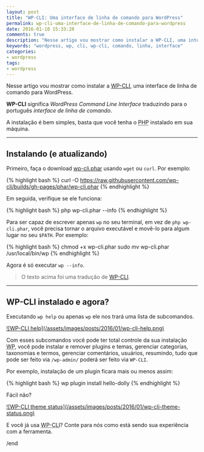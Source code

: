 ```yaml
---
layout: post
title: "WP-CLI: Uma interface de linha de comando para WordPress"
permalink: wp-cli-uma-interface-de-linha-de-comando-para-wordpress
date: 2016-01-10 15:33:20
comments: true
description: "Nesse artigo vou mostrar como instalar a WP-CLI, uma interface de linha de comando para WordPress"
keywords: "wordpress, wp, cli, wp-cli, comando, linha, interface"
categories:
- wordpress
tags:
- wordpress
---
```


Nesse artigo vou mostrar como instalar a [WP-CLI](http://wp-cli.org/), uma interface de linha de comando para WordPress.

**WP-CLI** significa _WordPress Command Line Interface_ traduzindo para o português _interface de linha de comando_.

A instalação é bem simples, basta que você tenha o <abbr title="PHP: Hypertext Preprocessor">PHP</abbr> instalado em sua máquina.

---

## Instalando (e atualizando)

Primeiro, faça o download [wp-cli.phar](https://raw.github.com/wp-cli/builds/gh-pages/phar/wp-cli.phar) usando `wget` ou `curl`. Por exemplo:

{% highlight bash %}
curl -O https://raw.githubusercontent.com/wp-cli/builds/gh-pages/phar/wp-cli.phar
{% endhighlight %}

Em seguida, verifique se ele funciona:

{% highlight bash %}
php wp-cli.phar --info
{% endhighlight %}

Para ser capaz de escrever apenas `wp` no seu terminal, em vez de `php wp-cli.phar`, você precisa tornar o arquivo executável e movê-lo para algum lugar no seu `$PATH`. Por exemplo:

{% highlight bash %}
chmod +x wp-cli.phar
sudo mv wp-cli.phar /usr/local/bin/wp
{% endhighlight %}

Agora é só executar `wp --info`.

> O texto acima foi uma tradução de [WP-CLI](http://wp-cli.org/).

---

## WP-CLI instalado e agora?

Executando `wp help` ou apenas `wp` ele nos trará uma lista de subcomandos.

<a href="/assets/images/posts/2016/01/wp-cli-help.png" class="swipebox" rel="gallery" title="WP-CLI help">
![WP-CLI help](/assets/images/posts/2016/01/wp-cli-help.png)
</a>

Com esses subcomandos você pode ter total controle da sua instalação <abbr title="WordPress">WP</abbr>, você pode instalar e remover plugins e temas, gerenciar categorias, taxonomias e termos, gerenciar comentários, usuários, resumindo, tudo que pode ser feito via `/wp-admin/` poderá ser feito via `WP-CLI`.

Por exemplo, instalação de um plugin ficara mais ou menos assim:

{% highlight bash %}
wp plugin install hello-dolly
{% endhighlight %}

Fácil não?


<a href="/assets/images/posts/2016/01/wp-cli-theme-status.png" class="swipebox" rel="gallery" title="WP-CLI theme status">
![WP-CLI theme status](/assets/images/posts/2016/01/wp-cli-theme-status.png)
</a>

E você já usa <abbr title="WordPress Command Line Interface">WP-CLI</abbr>? Conte para nós como está sendo sua experiência com a ferramenta.

/end
